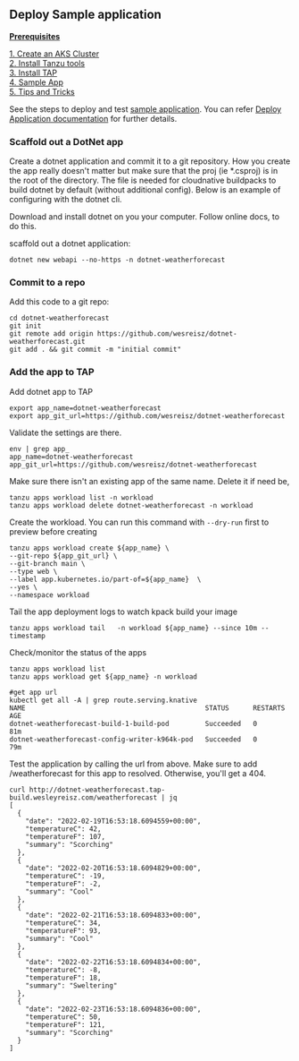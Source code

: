## Deploy Sample application 

**[Prerequisites](prereqs.md)**

[1. Create an AKS Cluster](azure-setup.md)<br>
[2. Install Tanzu tools](tanzu-tools-setup.md)<br>
[3. Install TAP](tap-install.md)<br>
[4. Sample App](sample-app.md)<br>
[5. Tips and Tricks](tap-tips-and-tricks-install.md)<br>

See the steps to deploy and test [sample application](#tap-sample-app). You can refer [Deploy Application documentation](https://docs.vmware.com/en/Tanzu-Application-Platform/1.0/tap/GUID-getting-started.html) for further details.

### Scaffold out a DotNet app 
Create a dotnet application and commit it to a git repository. How you create the app really doesn't matter but make sure that the proj (ie *.csproj) is in the root of the directory. The file is needed for cloudnative buildpacks to build dotnet by default (without additional config). Below is an example of configuring with the dotnet cli. 

Download and install dotnet on you your computer. Follow online docs, to do this.

<!-- /* cSpell:disable */ -->

scaffold out a dotnet application:
```
dotnet new webapi --no-https -n dotnet-weatherforecast
```


### Commit to a repo
Add this code to a git repo:
```
cd dotnet-weatherforecast
git init
git remote add origin https://github.com/wesreisz/dotnet-weatherforecast.git
git add . && git commit -m "initial commit"
```

### Add the app to TAP
Add dotnet app to TAP
```
export app_name=dotnet-weatherforecast
export app_git_url=https://github.com/wesreisz/dotnet-weatherforecast
```

Validate the settings are there.
```
env | grep app_
app_name=dotnet-weatherforecast
app_git_url=https://github.com/wesreisz/dotnet-weatherforecast
```

Make sure there isn't an existing app of the same name. Delete it if need be,
```
tanzu apps workload list -n workload
tanzu apps workload delete dotnet-weatherforecast -n workload
```

Create the workload. You can run this command with `--dry-run` first to preview before creating
```
tanzu apps workload create ${app_name} \
--git-repo ${app_git_url} \
--git-branch main \
--type web \
--label app.kubernetes.io/part-of=${app_name}  \
--yes \
--namespace workload 
```

Tail the app deployment logs to watch kpack build your image
```
tanzu apps workload tail   -n workload ${app_name} --since 10m --timestamp
```

Check/monitor the status of the apps
```
tanzu apps workload list
tanzu apps workload get ${app_name} -n workload

#get app url 
kubectl get all -A | grep route.serving.knative
NAME                                             STATUS      RESTARTS   AGE
dotnet-weatherforecast-build-1-build-pod         Succeeded   0          81m
dotnet-weatherforecast-config-writer-k964k-pod   Succeeded   0          79m
```


Test the application by calling the url from above. Make sure to add /weatherforecast for this app to resolved. Otherwise, you'll get a 404.
```
curl http://dotnet-weatherforecast.tap-build.wesleyreisz.com/weatherforecast | jq
[
  {
    "date": "2022-02-19T16:53:18.6094559+00:00",
    "temperatureC": 42,
    "temperatureF": 107,
    "summary": "Scorching"
  },
  {
    "date": "2022-02-20T16:53:18.6094829+00:00",
    "temperatureC": -19,
    "temperatureF": -2,
    "summary": "Cool"
  },
  {
    "date": "2022-02-21T16:53:18.6094833+00:00",
    "temperatureC": 34,
    "temperatureF": 93,
    "summary": "Cool"
  },
  {
    "date": "2022-02-22T16:53:18.6094834+00:00",
    "temperatureC": -8,
    "temperatureF": 18,
    "summary": "Sweltering"
  },
  {
    "date": "2022-02-23T16:53:18.6094836+00:00",
    "temperatureC": 50,
    "temperatureF": 121,
    "summary": "Scorching"
  }
]

```
